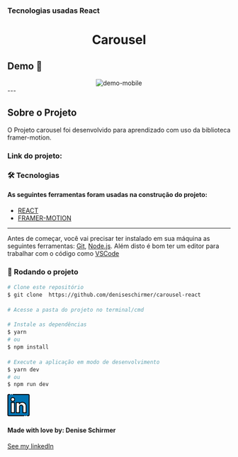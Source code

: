 ### Tecnologias usadas React

<h1 style="text-align: center; font-weight: bold;">Carousel</h1>

## Demo 📸

<div align="center" >
   <img src="./github/" alt="demo-mobile" height="425">
</div>
 ---

## Sobre o Projeto

O Projeto carousel foi desenvolvido para aprendizado com uso da biblioteca framer-motion.

### Link do projeto:

### 🛠 Tecnologias

#### As seguintes ferramentas foram usadas na construção do projeto:

- [REACT](https://pt-br.reactjs.org/)
- [FRAMER-MOTION](https://www.framer.com/motion/)

---

Antes de começar, você vai precisar ter instalado em sua máquina as seguintes ferramentas:
[Git](https://git-scm.com), [Node.js](https://nodejs.org/en/).
Além disto é bom ter um editor para trabalhar com o código como [VSCode](https://code.visualstudio.com/)

### 🎲 Rodando o projeto

```bash
# Clone este repositório
$ git clone  https://github.com/deniseschirmer/carousel-react

# Acesse a pasta do projeto no terminal/cmd

# Instale as dependências
$ yarn
# ou
$ npm install

# Execute a aplicação em modo de desenvolvimento
$ yarn dev
# ou
$ npm run dev
```

<a href="https://raw.githubusercontent.com/ARTHURPC03/Proffy-FullStack/master/github/linkedin.png">
<img src="https://raw.githubusercontent.com/ARTHURPC03/Proffy-FullStack/master/github/linkedin.png" alt="LinkedIn" height="50"></a>
<br />

#### Made with love by: Denise Schirmer

[See my linkedIn](https://www.linkedin.com/in/denise-s-lima-schirmer-9702661ba/)
